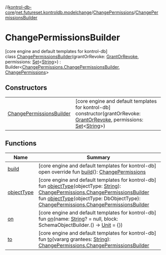 //[kontrol-db-core](../../../../index.md)/[net.futureset.kontroldb.modelchange](../../index.md)/[ChangePermissions](../index.md)/[ChangePermissionsBuilder](index.md)

# ChangePermissionsBuilder

[core engine and default templates for kontrol-db]\
class [ChangePermissionsBuilder](index.md)(grantOrRevoke: [GrantOrRevoke](../../-grant-or-revoke/index.md), permissions: [Set](https://kotlinlang.org/api/latest/jvm/stdlib/kotlin.collections/-set/index.html)&lt;[String](https://kotlinlang.org/api/latest/jvm/stdlib/kotlin/-string/index.html)&gt;) : Builder&lt;[ChangePermissions.ChangePermissionsBuilder](index.md), [ChangePermissions](../index.md)&gt;

## Constructors

| | |
|---|---|
| [ChangePermissionsBuilder](-change-permissions-builder.md) | [core engine and default templates for kontrol-db]<br>constructor(grantOrRevoke: [GrantOrRevoke](../../-grant-or-revoke/index.md), permissions: [Set](https://kotlinlang.org/api/latest/jvm/stdlib/kotlin.collections/-set/index.html)&lt;[String](https://kotlinlang.org/api/latest/jvm/stdlib/kotlin/-string/index.html)&gt;) |

## Functions

| Name | Summary |
|---|---|
| [build](build.md) | [core engine and default templates for kontrol-db]<br>open override fun [build](build.md)(): [ChangePermissions](../index.md) |
| [objectType](object-type.md) | [core engine and default templates for kontrol-db]<br>fun [objectType](object-type.md)(objectType: [String](https://kotlinlang.org/api/latest/jvm/stdlib/kotlin/-string/index.html)): [ChangePermissions.ChangePermissionsBuilder](index.md)<br>fun [objectType](object-type.md)(objectType: DbObjectType): [ChangePermissions.ChangePermissionsBuilder](index.md) |
| [on](on.md) | [core engine and default templates for kontrol-db]<br>fun [on](on.md)(name: [String](https://kotlinlang.org/api/latest/jvm/stdlib/kotlin/-string/index.html)? = null, block: SchemaObjectBuilder.() -&gt; [Unit](https://kotlinlang.org/api/latest/jvm/stdlib/kotlin/-unit/index.html) = {}) |
| [to](to.md) | [core engine and default templates for kontrol-db]<br>fun [to](to.md)(vararg grantees: [String](https://kotlinlang.org/api/latest/jvm/stdlib/kotlin/-string/index.html)): [ChangePermissions.ChangePermissionsBuilder](index.md) |
